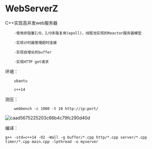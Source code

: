 # WebServerZ
C++实现高并发web服务器

		·使用非阻塞I/O，I/O多路复用(epoll)，线程池实现的Reactor服务器模型

		·实现计时器管理超时连接

		·实现自增长的buffer

		·实现HTTP get请求



环境：

		ubantu

		c++14


测压：

		webbench -c 1000 -t 10 http://ip:port/
		
![caad5675225203c66b4c79fc290d40d](https://user-images.githubusercontent.com/64644244/132852694-2ea20854-5527-413c-8e5b-6a9625318dcc.png)





编译：

	g++ -std=c++14 -O2 -Wall -g buffer/*.cpp http/*.cpp server/*.cpp timer/*.cpp main.cpp -lpthread -o myserver

